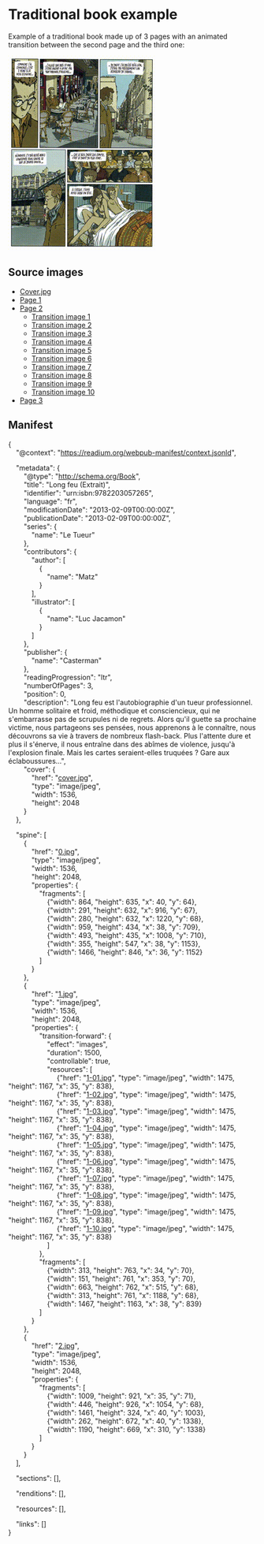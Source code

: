 # Traditional book example

Example of a traditional book made up of 3 pages with an animated transition between the second page and the third one:  
  
![Traditional sample](LeTueur.gif "Traditional sample")


## Source images

- [Cover.jpg](cover.jpg)
- [Page 1](0.jpg)
- [Page 2](1.jpg)
   - [Transition image 1](1-01.jpg)
   - [Transition image 2](1-02.jpg)
   - [Transition image 3](1-03.jpg)
   - [Transition image 4](1-04.jpg)
   - [Transition image 5](1-05.jpg)
   - [Transition image 6](1-06.jpg)
   - [Transition image 7](1-07.jpg)
   - [Transition image 8](1-08.jpg)
   - [Transition image 9](1-09.jpg)
   - [Transition image 10](1-10.jpg)
- [Page 3](2.jpg)


## Manifest

{  
    "@context": "https://readium.org/webpub-manifest/context.jsonld",  
  
    "metadata": {  
        "@type": "http://schema.org/Book",  
        "title": "Long feu (Extrait)",  
        "identifier": "urn:isbn:9782203057265",  
        "language": "fr",  
        "modificationDate": "2013-02-09T00:00:00Z",  
        "publicationDate": "2013-02-09T00:00:00Z",  
        "series": {  
            "name": "Le Tueur"  
        },  
        "contributors": {  
            "author": [  
                {  
                    "name": "Matz"  
                }  
            ],  
            "illustrator": [  
                {  
                    "name": "Luc Jacamon"  
                }  
            ]  
        },  
        "publisher": {  
            "name": "Casterman"  
        },  
        "readingProgression": "ltr",  
        "numberOfPages": 3,  
        "position": 0,  
        "description": "Long feu est l'autobiographie d'un tueur professionnel. Un homme solitaire et froid, méthodique et consciencieux, qui ne s'embarrasse pas de scrupules ni de regrets. Alors qu'il guette sa prochaine victime, nous partageons ses pensées, nous apprenons à le connaître, nous découvrons sa vie à travers de nombreux flash-back. Plus l'attente dure et plus il s'énerve, il nous entraîne dans des abîmes de violence, jusqu'à l'explosion finale. Mais les cartes seraient-elles truquées ? Gare aux éclaboussures...",  
        "cover": {  
            "href": "[cover.jpg](cover.jpg)",  
            "type": "image/jpeg",  
            "width": 1536,  
            "height": 2048  
        }  
    },  
  
    "spine": [  
        {  
            "href": "[0.jpg](0.jpg)",  
            "type": "image/jpeg",  
            "width": 1536,  
            "height": 2048,  
            "properties": {  
                "fragments": [  
                    {"width": 864, "height": 635, "x": 40, "y": 64},  
                    {"width": 291, "height": 632, "x": 916, "y": 67},  
                    {"width": 280, "height": 632, "x": 1220, "y": 68},  
                    {"width": 959, "height": 434, "x": 38, "y": 709},  
                    {"width": 493, "height": 435, "x": 1008, "y": 710},  
                    {"width": 355, "height": 547, "x": 38, "y": 1153},  
                    {"width": 1466, "height": 846, "x": 36, "y": 1152}  
                ]  
            }  
        },  
        {  
            "href": "[1.jpg](1.jpg)",  
            "type": "image/jpeg",  
            "width": 1536,  
            "height": 2048,  
            "properties": {  
                "transition-forward": {  
                    "effect": "images",  
                    "duration": 1500,  
                    "controllable": true,  
                    "resources": [  
                         {"href": "[1-01.jpg](1-01.jpg)", "type": "image/jpeg", "width": 1475, "height": 1167, "x": 35, "y": 838},  
                         {"href": "[1-02.jpg](1-02.jpg)", "type": "image/jpeg", "width": 1475, "height": 1167, "x": 35, "y": 838},  
                         {"href": "[1-03.jpg](1-03.jpg)", "type": "image/jpeg", "width": 1475, "height": 1167, "x": 35, "y": 838},  
                         {"href": "[1-04.jpg](1-04.jpg)", "type": "image/jpeg", "width": 1475, "height": 1167, "x": 35, "y": 838},  
                         {"href": "[1-05.jpg](1-05.jpg)", "type": "image/jpeg", "width": 1475, "height": 1167, "x": 35, "y": 838},  
                         {"href": "[1-06.jpg](1-06.jpg)", "type": "image/jpeg", "width": 1475, "height": 1167, "x": 35, "y": 838},  
                         {"href": "[1-07.jpg](1-07.jpg)", "type": "image/jpeg", "width": 1475, "height": 1167, "x": 35, "y": 838},  
                         {"href": "[1-08.jpg](1-08.jpg)", "type": "image/jpeg", "width": 1475, "height": 1167, "x": 35, "y": 838},  
                         {"href": "[1-09.jpg](1-09.jpg)", "type": "image/jpeg", "width": 1475, "height": 1167, "x": 35, "y": 838},  
                         {"href": "[1-10.jpg](1-10.jpg)", "type": "image/jpeg", "width": 1475, "height": 1167, "x": 35, "y": 838}  
                    ]  
                },  
                "fragments": [  
                    {"width": 313, "height": 763, "x": 34, "y": 70},  
                    {"width": 151, "height": 761, "x": 353, "y": 70},  
                    {"width": 663, "height": 762, "x": 515, "y": 68},  
                    {"width": 313, "height": 761, "x": 1188, "y": 68},  
                    {"width": 1467, "height": 1163, "x": 38, "y": 839}  
                ]  
            }  
        },  
        {  
            "href": "[2.jpg](2.jpg)",  
            "type": "image/jpeg",  
            "width": 1536,  
            "height": 2048,  
            "properties": {  
                "fragments": [  
                    {"width": 1009, "height": 921, "x": 35, "y": 71},  
                    {"width": 446, "height": 926, "x": 1054, "y": 68},  
                    {"width": 1461, "height": 324, "x": 40, "y": 1003},  
                    {"width": 262, "height": 672, "x": 40, "y": 1338},  
                    {"width": 1190, "height": 669, "x": 310, "y": 1338}  
                ]  
            }  
        }  
    ],  
  
    "sections": [],  
  
    "renditions": [],  
  
    "resources": [],  
  
    "links": []  
}  